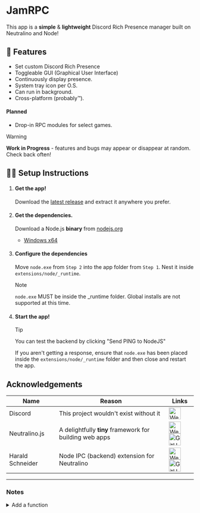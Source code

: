 # JamRPC

This app is a **simple** & **lightweight** Discord Rich Presence manager built on Neutralino and Node!

## 🚀 Features

- Set custom Discord Rich Presence
- Toggleable GUI (Graphical User Interface)
- Continuously display presence.
- System tray icon per O.S.
- Can run in background.
- Cross-platform (probably™).

#### Planned

- Drop-in RPC modules for select games.

> [!Warning]  
> **Work in Progress** - features and bugs may appear or disappear at random. Check back often!

## 🧑‍💻 Setup Instructions

1. #### Get the app!

   Download the [latest release](https://github.com/benjammin4dayz/jrpc-beta/releases/latest) and extract it anywhere you prefer.

2. #### Get the dependencies.

   Download a Node.js **binary** from [nodejs.org](https://nodejs.org/en/download/)

   - [Windows x64](https://nodejs.org/dist/v20.11.0/node-v20.11.0-win-x64.zip)

3. #### Configure the dependencies

   Move `node.exe` from `Step 2` into the app folder from `Step 1`. Nest it inside `extensions/node/_runtime`.

   > [!NOTE]  
   > `node.exe` MUST be inside the \_runtime folder. Global installs are not supported at this time.

4. #### Start the app!

   > [!TIP]
   > You can test the backend by clicking "Send PING to NodeJS"
   >
   > If you aren't getting a response, ensure that `node.exe` has been placed inside the `extensions/node/_runtime` folder and then close and restart the app.

## Acknowledgements

| Name             | Reason                                                  | Links                                                                                                                                                                                                                                                                                                                                                                                                                                                                                                                                                        |
| ---------------- | ------------------------------------------------------- | ------------------------------------------------------------------------------------------------------------------------------------------------------------------------------------------------------------------------------------------------------------------------------------------------------------------------------------------------------------------------------------------------------------------------------------------------------------------------------------------------------------------------------------------------------------ |
| Discord          | This project wouldn't exist without it                  | <a href="https://discord.gg/" title="App Website"><img alt="Website Icon" src="https://www.freepnglogos.com/uploads/logo-website-png/logo-website-website-logo-png-transparent-background-background-15.png" style="width: 32px; height: 32px;"></img></a>                                                                                                                                                                                                                                                                                                   |
| Neutralino.js    | A delightfully **tiny** framework for building web apps | <a href="https://neutralino.js.org/" title="Project Website"><img alt="Website Icon" src="https://www.freepnglogos.com/uploads/logo-website-png/logo-website-website-logo-png-transparent-background-background-15.png" style="width: 32px; height: 32px;"></img></a> <a href="https://github.com/neutralinojs/neutralinojs" title="Project Source"><img alt="GitHub Logo" src="https://upload.wikimedia.org/wikipedia/commons/thumb/c/c2/GitHub_Invertocat_Logo.svg/800px-GitHub_Invertocat_Logo.svg.png" style="width: 32px; height: 32px;"></img></a>     |
| Harald Schneider | Node IPC (backend) extension for Neutralino             | <a href="https://marketmix.com" title="Developer Website"><img alt="Website Icon" src="https://www.freepnglogos.com/uploads/logo-website-png/logo-website-website-logo-png-transparent-background-background-15.png" style="width: 32px; height: 32px;"></img></a> <a href="https://github.com/hschneider/neutralino-ext-node" title="Extension Source"><img alt="GitHub Logo" src="https://upload.wikimedia.org/wikipedia/commons/thumb/c/c2/GitHub_Invertocat_Logo.svg/800px-GitHub_Invertocat_Logo.svg.png" style="width: 32px; height: 32px;"></img></a> |

---

### Notes

<details>
<summary>Add a function</summary>

1. Define a backend Node.js function

   ```js
   const foo = () => console.log("bar");
   ```

   > [!TIP]
   > Send an optional message during execution with `NeutralinoExtension.sendMessage`

2. Handle the conditional logic within [processAppEvent](./extensions/node/main.js)

   ```js
   function processAppEvent(d) {
     if (ext.isEvent(d, "runNode")) {
       if (d.data.function === "foo") foo();
     }
   }
   ```

3. Invoke the Node.js functions from [Neutralino's front-end](./resources/js/main.js)

   ```js
   const NODE = new NodeExtension(true);
   NODE.run("foo");
   ```

   ***

</details>

